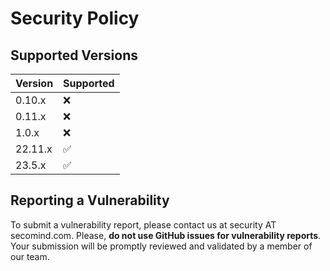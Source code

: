 <!---
  Copyright 2022-23 SECO Mind Srl

  SPDX-License-Identifier: Apache-2.0
-->

# Security Policy

## Supported Versions

| Version | Supported          |
|---------|--------------------|
| 0.10.x  | :x:                |
| 0.11.x  | :x:                |
| 1.0.x   | :x:                |
| 22.11.x | :white_check_mark: |
| 23.5.x  | :white_check_mark: |

## Reporting a Vulnerability

To submit a vulnerability report, please contact us at security AT secomind.com.
Please, **do not use GitHub issues for vulnerability reports**.
Your submission will be promptly reviewed and validated by a member of our team.
